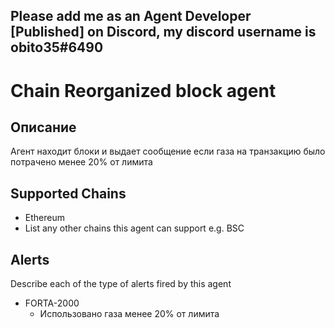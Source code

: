 ## Please add me as an Agent Developer [Published] on Discord, my discord username is obito35#6490

# Chain Reorganized block agent

## Описание
Агент находит блоки и выдает сообщение если газа на транзакцию было потрачено менее 20% от лимита

## Supported Chains

- Ethereum
- List any other chains this agent can support e.g. BSC

## Alerts

Describe each of the type of alerts fired by this agent

- FORTA-2000
  - Использовано газа менее 20% от лимита 

